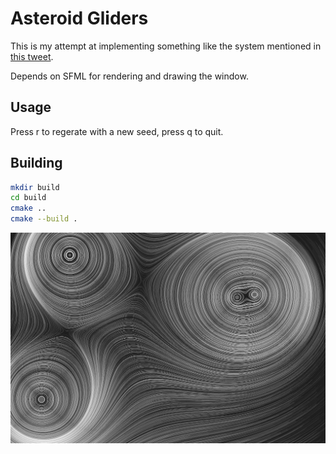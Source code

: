 # Asteroid Gliders

This is my attempt at implementing something like the system mentioned in [this tweet](https://twitter.com/lorenschmidt/status/1031662379069853697).

Depends on SFML for rendering and drawing the window.

## Usage

Press r to regerate with a new seed, press q to quit.

## Building

```bash
mkdir build
cd build
cmake ..
cmake --build .
```


![Orbits](orbits.png)
